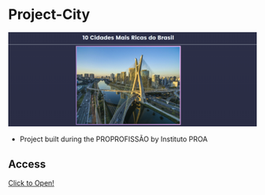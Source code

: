# Project-City

 ![preview](preview.png)

 - Project built during the PROPROFISSÃO by Instituto PROA

## Access
 [Click to Open!](https://guirl-dev.github.io/Project-City/)
